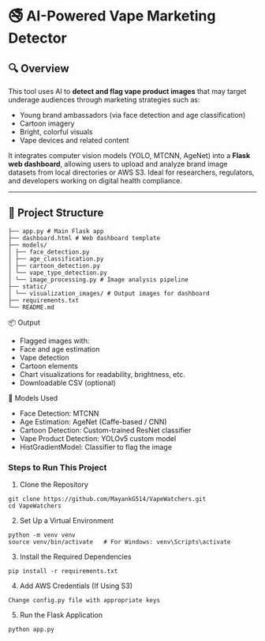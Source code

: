 # 🚭 AI-Powered Vape Marketing Detector

## 🔍 Overview

This tool uses AI to **detect and flag vape product images** that may target underage audiences through marketing strategies such as:

- Young brand ambassadors (via face detection and age classification)
- Cartoon imagery
- Bright, colorful visuals
- Vape devices and related content

It integrates computer vision models (YOLO, MTCNN, AgeNet) into a **Flask web dashboard**, allowing users to upload and analyze brand image datasets from local directories or AWS S3. Ideal for researchers, regulators, and developers working on digital health compliance.

---

## 📁 Project Structure

```
├── app.py # Main Flask app
├── dashboard.html # Web dashboard template
├── models/
│ ├── face_detection.py
│ ├── age_classification.py
│ ├── cartoon_detection.py
│ └── vape_type_detection.py
│ └── image_processing.py # Image analysis pipeline
├── static/
│ └── visualization_images/ # Output images for dashboard
├── requirements.txt
└── README.md
```


📦 Output
- Flagged images with:
- Face and age estimation
- Vape detection
- Cartoon elements
- Chart visualizations for readability, brightness, etc.
- Downloadable CSV (optional)

🧠 Models Used
- Face Detection: MTCNN
- Age Estimation: AgeNet (Caffe-based / CNN)
- Cartoon Detection: Custom-trained ResNet classifier
- Vape Product Detection: YOLOv5 custom model
- HistGradientModel: Classifier to flag the image

### Steps to Run This Project

1. Clone the Repository
```
git clone https://github.com/MayankG514/VapeWatchers.git
cd VapeWatchers
```

2. Set Up a Virtual Environment
```
python -m venv venv
source venv/bin/activate   # For Windows: venv\Scripts\activate
```

3. Install the Required Dependencies
```
pip install -r requirements.txt
```

4. Add AWS Credentials (If Using S3)
```
Change config.py file with appropriate keys
```

5. Run the Flask Application
```
python app.py
```


